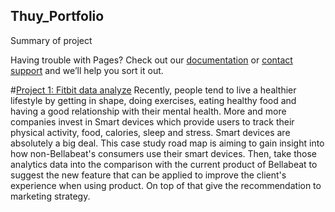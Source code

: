 ## Thuy_Portfolio
Summary of project

Having trouble with Pages? Check out our [documentation](https://docs.github.com/categories/github-pages-basics/) or [contact support](https://support.github.com/contact) and we’ll help you sort it out.

#[Project 1: Fitbit data analyze](https://www.kaggle.com/thuytranjp/notebook326d4de0f5/edit)
Recently, people tend to live a healthier lifestyle by getting in shape, doing exercises, eating healthy food and having a good relationship with their mental health. More and more companies invest in Smart devices which provide users to track their physical activity, food, calories, sleep and stress. Smart devices are absolutely a big deal.
This case study road map is aiming to gain insight into how non-Bellabeat's consumers use their smart devices. Then, take those analytics data into the comparison with the current product of Bellabeat to suggest the new feature that can be applied to improve the client's experience when using product. On top of that give the recommendation to marketing strategy. 
